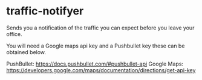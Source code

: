 # traffic-notifyer

Sends you a notification of the traffic you can expect before you leave your office.

You will need a Google maps api key and a Pushbullet key these can be obtained below.

PushBullet:
https://docs.pushbullet.com/#pushbullet-api
Google Maps:
https://developers.google.com/maps/documentation/directions/get-api-key
